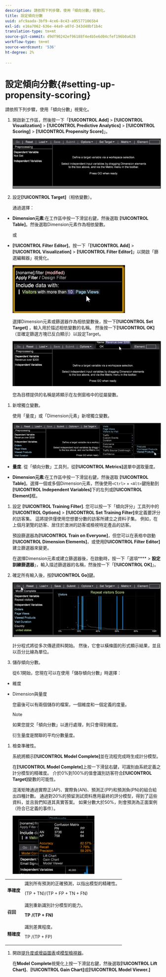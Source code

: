 ```yaml
---
description: 請依照下列步驟，使用「傾向分數」視覺化。
title: 設定傾向分數
uuid: afc9aada-3bf9-4ce6-8c43-a955771065b4
exl-id: e16a7062-636e-44a9-a07d-343d48bf1b4c
translation-type: tm+mt
source-git-commit: d9df90242ef96188f4e4b5e6d04cfef196b0a628
workflow-type: tm+mt
source-wordcount: '536'
ht-degree: 2%

---
```


# 設定傾向分數{#setting-up-propensity-scoring}

請依照下列步驟，使用「傾向分數」視覺化。

1. 開啟新工作區，然後按一下「**[!UICONTROL Add]** > **[!UICONTROL Visualization]** > **[!UICONTROL Predictive Analytics]** > **[!UICONTROL Scoring]** > **[!UICONTROL Propensity Score]**」。

   ![](assets/propensity_visualization.png)

1. 設定&#x200B;**[!UICONTROL Target]**（相依變數）。

   通過選擇：

* **Dimension元素**:在工作區中按一下滑鼠右鍵，然後選取 **[!UICONTROL Table]**。然後選取Dimension元素作為相依變數。

   或

* **[!UICONTROL Filter Editor]**。按一下「**[!UICONTROL Add]** > **[!UICONTROL Visualization]** > **[!UICONTROL Filter Editor]**」以開啟「篩選編輯器」視覺化。

   ![](assets/propensity_visualization_filter_editor.png)

   選擇Dimension元素或篩選器作為相依變數後，按一下&#x200B;**[!UICONTROL Set Target]** ，輸入用於描述相依變數的名稱。 然後按一下&#x200B;**[!UICONTROL OK]**（並確定篩選方塊已反白顯示）以設定Target。

   ![](assets/propensity_visualization_setTarget.png)

   您為目標提供的名稱是將顯示在左側窗格中的從屬變數。
1. 新增獨立變數。

   使用「量度」或「Dimension元素」新增獨立變數。

   ![](assets/propensity_visualization_metrics.png)

* **量度**. 從「傾向分數」工具列，從&#x200B;**[!UICONTROL Metrics]**&#x200B;選單中選取量度。

* **Dimension元素**:在工作區中按一下滑鼠右鍵，然後選取 **[!UICONTROL Table]**。選擇一個或多個Dimension元素，然後使用`<Ctrl>` + `<Alt>`鍵拖動到&#x200B;**[!UICONTROL Independent Variables]**&#x200B;下的左列或&#x200B;**[!UICONTROL Element]**&#x200B;框。

1. 設定 **[!UICONTROL Training Filter]**. 您可以按一下「傾向評分」工具列中的&#x200B;**[!UICONTROL Options]** > **[!UICONTROL Set Training Filter]**&#x200B;來定義要評分的訪客集。 這將提供僅使用您想要分數的訪客所建立之資料子集。 例如，在上個月瀏覽的訪客、居住於澳洲的訪客或檢視特定產品的訪客。

   預設篩選器為&#x200B;**[!UICONTROL Train on Everyone]**，但您可以在表格中啟動&#x200B;**[!UICONTROL Dimension Elements]**，或使用&#x200B;**[!UICONTROL Filter Editor]**&#x200B;建立篩選器來變更。

   在選擇Dimension元素或建立篩選器後，在啟動時，按一下「選項&#x200B;**** > **設定訓練篩選器**」，輸入描述篩選器的名稱，然後按一下「**[!UICONTROL OK]**」。
1. 確定所有輸入後，按&#x200B;**[!UICONTROL Go]**&#x200B;鍵。

   ![](assets/propensity_visualization_GO.png)

   計分程式將從多次傳遞資料開始。 然後，它會以橫條圖的形式顯示結果，並且以百分比線為單位。
1. 儲存傾向分數。

   從6.1開始，您現在可以在使用「儲存傾向分數」時選擇：

* 維度
* Dimension與量度

   您最後可以有兩個儲存的檔案，一個維度和一個定義的度量。

   >[!NOTE]
   >
   >如果您提交「傾向分數」以進行處理，則只會得到維度。

   衍生量度是關聯的平均分數量度。
1. 檢查準確性。

   系統將顯示&#x200B;**[!UICONTROL Model Complete]**&#x200B;並在流程完成時生成計分模型。

   在&#x200B;**[!UICONTROL Model Complete]**&#x200B;上按一下滑鼠右鍵，可識別由系統定義之計分模型的精確度。 介於0%到100%的值會識別訪客符合&#x200B;**[!UICONTROL Target]**&#x200B;變數的可能性。

   混淆矩陣通過實際正(AP)、實際負(AN)、預測正(PP)和預測負(PN)的組合給出四種計數。 通過對20%的預留測試資料應用最終的評分模型，得到了這些資料，並且我們知道其真實答案。 如果分數大於50%，則會預測為正面案例（符合已定義的事件）。

   ![](assets/propensity_lift_gain_1.png)

<table id="table_154BDD6D294C4ED1B8C15EC33B74B199"> 
 <tbody> 
  <tr> 
   <td colname="col1"><b> 準確度</b> </td> 
   <td colname="col2"> 識別所有預測的正確預測，以指出模型的精確性。 <p>(TP + TN)/(TP + FP + TN + FN) </p> </td> 
  </tr> 
  <tr> 
   <td colname="col1"><b> 召回</b> </td> 
   <td colname="col2"> 識別重新識別計分模型的能力。 <p><b>TP /(TP + FN)</b> </p> </td> 
  </tr> 
  <tr> 
   <td colname="col1"><b> 精確度</b> </td> 
   <td colname="col2">識別差異程度。 <p>TP /(TP + FP) </p> </td> 
  </tr> 
 </tbody> 
</table>

1. 開啟[提升度或增益圖表](../../../../home/c-get-started/c-analysis-vis/c-visitor-propensity/c-propensity-gain-lift-chart.md#concept-0d049f6baf534f7fb97f271843ba6c4a)或[模型檢視器](../../../../home/c-get-started/c-analysis-vis/c-visitor-propensity/c-propensity-model-viewer.md#concept-9f2593a8218140b7bd132a4c74e159f9)。

   在&#x200B;**Model Complete**&#x200B;視覺化上按一下滑鼠右鍵，然後選取&#x200B;**[!UICONTROL Lift Chart]**、**[!UICONTROL Gain Chart]**&#x200B;或&#x200B;**[!UICONTROL Model Viewer.]**
